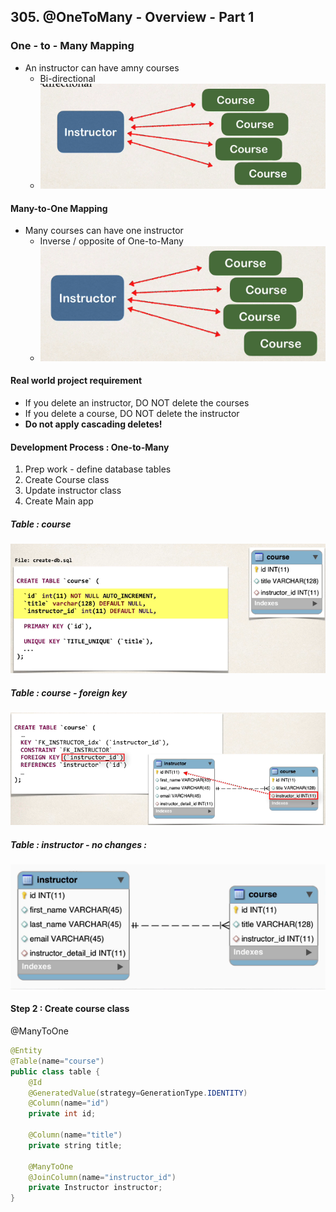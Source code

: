 ## 305. @OneToMany - Overview - Part 1

### One - to - Many Mapping 

* An instructor can have amny courses 
  * Bi-directional
  * ![img.png](img.png)

#### Many-to-One Mapping 
* Many courses can have one instructor 
  * Inverse / opposite of One-to-Many 
  * ![img_1.png](img_1.png)

#### Real world project requirement 
* If you delete an instructor, DO NOT delete the courses 
* If you delete a course, DO NOT delete the instructor
* **Do not apply cascading deletes!** 

#### Development Process : One-to-Many 
1. Prep work - define database tables 
2. Create Course class 
3. Update instructor class 
4. Create Main app 

##### Table : course 
![img_2.png](img_2.png)

##### Table : course - foreign key 
![img_3.png](img_3.png)

##### Table : instructor - no changes :
![img_4.png](img_4.png)

#### Step 2 : Create course class  
@ManyToOne
```java
@Entity 
@Table(name="course")
public class table {
    @Id 
    @GeneratedValue(strategy=GenerationType.IDENTITY) 
    @Column(name="id")
    private int id; 
    
    @Column(name="title")
    private string title; 
    
    @ManyToOne
    @JoinColumn(name="instructor_id")
    private Instructor instructor;
}
```
